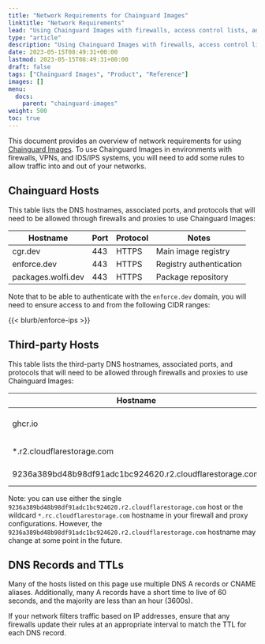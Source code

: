 ```yaml
---
title: "Network Requirements for Chainguard Images"
linktitle: "Network Requirements"
lead: "Using Chainguard Images with firewalls, access control lists, and proxies"
type: "article"
description: "Using Chainguard Images with firewalls, access control lists, and proxies"
date: 2023-05-15T08:49:31+00:00
lastmod: 2023-05-15T08:49:31+00:00
draft: false
tags: ["Chainguard Images", "Product", "Reference"]
images: []
menu:
  docs:
    parent: "chainguard-images"
weight: 500
toc: true
---
```


This document provides an overview of network requirements  for using [Chainguard Images](https://www.chainguard.dev/chainguard-images?utm_source=docs). To use Chainguard Images in environments with firewalls, VPNs, and IDS/IPS systems, you will need to add some rules to allow traffic into and out of your networks.

## Chainguard Hosts

This table lists the DNS hostnames, associated ports, and protocols that will need to be allowed through firewalls and proxies to use Chainguard Images:

| Hostname |Port |Protocol | Notes |
|----------|-----|---------|-------|
| cgr.dev | 443 | HTTPS | Main image registry|
| enforce.dev | 443 | HTTPS | Registry authentication |
| packages.wolfi.dev | 443 | HTTPS | Package repository|

Note that to be able to authenticate with the `enforce.dev` domain, you will need to ensure access to and from the following CIDR ranges:

{{< blurb/enforce-ips >}}

## Third-party Hosts

This table lists the third-party DNS hostnames, associated ports, and protocols that will need to be allowed through firewalls and proxies to use Chainguard Images:

|Hostname |Port |Protocol |Notes |
|---------|-----|---------|------|
| ghcr.io | 443 | HTTPS | Used for wolfi development|
| *.r2.cloudflarestorage.com | 443 | HTTPS | Blob storage for cgr.dev|
| 9236a389bd48b98df91adc1bc924620.r2.cloudflarestorage.com | 443 | HTTPS | Blob storage for cgr.dev|

Note: you can use either the single `9236a389bd48b98df91adc1bc924620.r2.cloudflarestorage.com` host or the wildcard `*.rc.cloudflarestorage.com` hostname in your firewall and proxy configurations. However, the `9236a389bd48b98df91adc1bc924620.r2.cloudflarestorage.com` hostname may change at some point in the future.

## DNS Records and TTLs

Many of the hosts listed on this page use multiple DNS A records or CNAME aliases. Additionally, many A records have a short time to live of 60 seconds, and the majority are less than an hour (3600s).

If your network filters traffic based on IP addresses, ensure that any firewalls update their rules at an appropriate interval to match the TTL for each DNS record.
